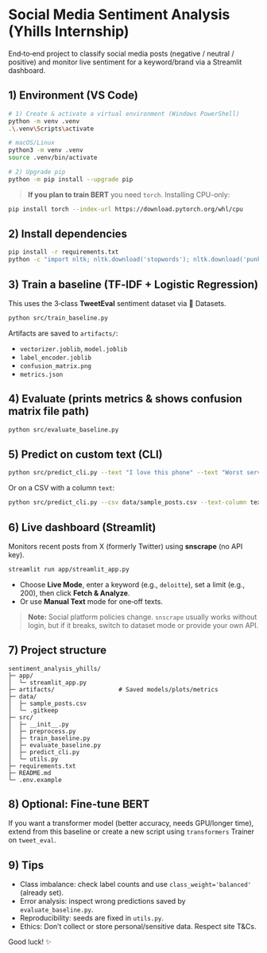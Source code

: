 # Social Media Sentiment Analysis (Yhills Internship)

End‑to‑end project to classify social media posts (negative / neutral / positive) and
monitor live sentiment for a keyword/brand via a Streamlit dashboard.

## 1) Environment (VS Code)
```bash
# 1) Create & activate a virtual environment (Windows PowerShell)
python -m venv .venv
.\.venv\Scripts\activate

# macOS/Linux
python3 -m venv .venv
source .venv/bin/activate

# 2) Upgrade pip
python -m pip install --upgrade pip
```

> **If you plan to train BERT** you need `torch`. Installing CPU-only:
```bash
pip install torch --index-url https://download.pytorch.org/whl/cpu
```

## 2) Install dependencies
```bash
pip install -r requirements.txt
python -c "import nltk; nltk.download('stopwords'); nltk.download('punkt')"
```

## 3) Train a baseline (TF‑IDF + Logistic Regression)
This uses the 3‑class **TweetEval** sentiment dataset via 🤗 Datasets.
```bash
python src/train_baseline.py
```
Artifacts are saved to `artifacts/`:
- `vectorizer.joblib`, `model.joblib`
- `label_encoder.joblib`
- `confusion_matrix.png`
- `metrics.json`

## 4) Evaluate (prints metrics & shows confusion matrix file path)
```bash
python src/evaluate_baseline.py
```

## 5) Predict on custom text (CLI)
```bash
python src/predict_cli.py --text "I love this phone" --text "Worst service ever!"
```

Or on a CSV with a column `text`:
```bash
python src/predict_cli.py --csv data/sample_posts.csv --text-column text
```

## 6) Live dashboard (Streamlit)
Monitors recent posts from X (formerly Twitter) using **snscrape** (no API key).
```bash
streamlit run app/streamlit_app.py
```
- Choose **Live Mode**, enter a keyword (e.g., `deloitte`), set a limit (e.g., 200),
  then click **Fetch & Analyze**.
- Or use **Manual Text** mode for one‑off texts.

> **Note:** Social platform policies change. `snscrape` usually works without login,
but if it breaks, switch to dataset mode or provide your own API.

## 7) Project structure
```
sentiment_analysis_yhills/
├─ app/
│  └─ streamlit_app.py
├─ artifacts/                  # Saved models/plots/metrics
├─ data/
│  ├─ sample_posts.csv
│  └─ .gitkeep
├─ src/
│  ├─ __init__.py
│  ├─ preprocess.py
│  ├─ train_baseline.py
│  ├─ evaluate_baseline.py
│  ├─ predict_cli.py
│  └─ utils.py
├─ requirements.txt
├─ README.md
└─ .env.example
```

## 8) Optional: Fine‑tune BERT
If you want a transformer model (better accuracy, needs GPU/longer time),
extend from this baseline or create a new script using `transformers` Trainer
on `tweet_eval`.

## 9) Tips
- Class imbalance: check label counts and use `class_weight='balanced'` (already set).
- Error analysis: inspect wrong predictions saved by `evaluate_baseline.py`.
- Reproducibility: seeds are fixed in `utils.py`.
- Ethics: Don’t collect or store personal/sensitive data. Respect site T&Cs.

Good luck! ✨
